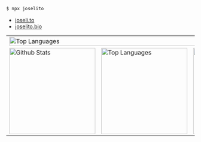 ```bash
$ npx joselito
```

- [joseli.to](https://joseli.to)
- [joselito.bio](https://joselito.bio)


<table>
    <tbody>
        <tr>
            <td colspan="3"><img alt="Top Languages" src="https://github-readme-stats.vercel.app/api/wakatime?username=joselito&api_domain=wakapi.joselito.dev&bg_color=152540&title_color=95cad9&icon_color=95cad9&text_color=fcf3e4&custom_title=Recently&show_icons=true&hide_border=true&hide=unknown&display_format=percent&border_radius=0&layout=compact" width="100%" /></td>
        </tr>
        <tr>
            <td><img alt="Github Stats" src="https://github-readme-stats.vercel.app/api?username=breakzplatform&bg_color=152540&title_color=95cad9&icon_color=95cad9&text_color=fcf3e4&&hide_border=true&show_icons=true&custom_title=Coding%20Stats&include_all_commits=true&rank_icon=percentile&border_radius=0" height="230px"/></td>
            <td><img alt="Top Languages" src="https://github-readme-stats.vercel.app/api/top-langs/?username=breakzplatform&bg_color=152540&title_color=95cad9&icon_color=95cad9&text_color=fcf3e4&hide_border=true&show_icons=true&langs_count=3&border_radius=0" height="230px"/></td>
          <td><img src="https://streak-stats.demolab.com?user=breakzplatform&hide_border=true&border_radius=0&date_format=j%2Fn%5B%2FY%5D&exclude_days=Sun%2CSat&card_width=100&background=152540&ring=95CAD9&currStreakLabel=95CAD9&fire=95CAD9&sideNums=FCF3E4&stroke=152540&dates=FCF3E4&currStreakNum=95CAD9&sideLabels=FCF3E4&excludeDaysLabel=152540" alt="GitHub Streak" height="230px" /></td>
        </tr>
    </tbody>
</table>

